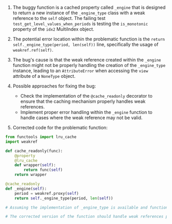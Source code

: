 1. The buggy function is a cached property called `_engine` that is designed to return a new instance of the `_engine_type` class with a weak reference to the `self` object. The failing test `test_get_level_values_when_periods` is testing the `is_monotonic` property of the `idx2` MultiIndex object.

2. The potential error location within the problematic function is the `return self._engine_type(period, len(self))` line, specifically the usage of `weakref.ref(self)`.

3. The bug's cause is that the weak reference created within the `_engine` function might not be properly handling the creation of the `_engine_type` instance, leading to an `AttributeError` when accessing the `view` attribute of a `NoneType` object.

4. Possible approaches for fixing the bug:
   - Check the implementation of the `@cache_readonly` decorator to ensure that the caching mechanism properly handles weak references.
   - Implement proper error handling within the `_engine` function to handle cases where the weak reference may not be valid.

5. Corrected code for the problematic function:

```python
from functools import lru_cache
import weakref

def cache_readonly(func):
    @property
    @lru_cache
    def wrapper(self):
        return func(self)
    return wrapper

@cache_readonly
def _engine(self):
    period = weakref.proxy(self)
    return self._engine_type(period, len(self))

# Assuming the implementation of _engine_type is available and functioning correctly

# The corrected version of the function should handle weak references properly, ensuring that the cached property is returned without any issues related to weak references and avoiding the AttributeError described in the failing test.
```